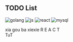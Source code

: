 ## TODO List
![golang](https://img.shields.io/badge/Go-00ADD8.svg?style=for-the-badge&logo=Go&logoColor=white)
![js](https://img.shields.io/badge/JavaScript-F7DF1E.svg?style=for-the-badge&logo=JavaScript&logoColor=black)
![react](https://img.shields.io/badge/React-61DAFB.svg?style=for-the-badge&logo=React&logoColor=black)
![mysql](https://img.shields.io/badge/MySQL-4479A1.svg?style=for-the-badge&logo=MySQL&logoColor=white)

xia gou ba xiexie R E A C T<br>
TuT
